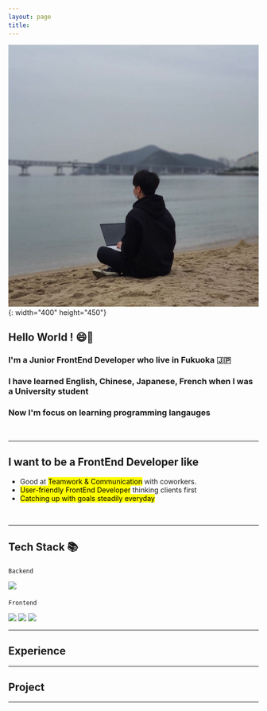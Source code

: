 ```yaml
---
layout: page
title:
---
```


![Philipuuu](/Philipuuu.jpg){: width="400" height="450"}

## Hello World ! 😄👋

### I'm a Junior FrontEnd Developer who live in Fukuoka 🇯🇵

### I have learned English, Chinese, Japanese, French when I was a University student

### Now I'm focus on learning programming langauges

<br>

---

## I want to be a FrontEnd Developer like

- Good at <mark>Teamwork & Communication</mark> with coworkers.
- <mark>User-friendly FrontEnd Developer</mark> thinking clients first
- <mark>Catching up with goals steadily everyday </mark>

<br>

---

## Tech Stack 📚

`Backend`

<img src="https://img.shields.io/badge/java-007396?style=for-the-badge&logo=java&logoColor=white">

<br>

`Frontend`

<img src="https://img.shields.io/badge/html5-E34F26?style=for-the-badge&logo=html5&logoColor=white"> 
<img src="https://img.shields.io/badge/css-1572B6?style=for-the-badge&logo=css3&logoColor=white"> 
<img src="https://img.shields.io/badge/javascript-F7DF1E?style=for-the-badge&logo=javascript&logoColor=black">

<br>

---

## Experience

---

## Project

---
